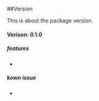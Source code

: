 
##Version

This is about the package version.


#### Verison: 0.1.0

##### features

* 

##### kown issue

* 